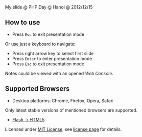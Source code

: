 My slide @ PHP Day @ Hanoi @ 2012/12/15

## How to use

* Press `Esc` to exit presentation mode

Or use just a keyboard to navigate:

* Press right arrow key to select first slide
* Press `Enter` to enter presentation mode
* Press `Esc` to exit presentation mode

Notes could be viewed with an opened *Web Console*.

## Supported Browsers

* Desktop platforms: Chrome, Firefox, Opera, Safari

Only latest stable versions of mentioned browsers are supported.

* [Flash -> HTML5](http://batsuev.com/bif2011/)

Licensed under [MIT License](http://en.wikipedia.org/wiki/MIT_License), see [license page](shower/wiki/License-En) for details.

